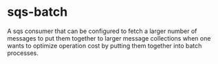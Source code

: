 # sqs-batch
A sqs consumer that can be configured to fetch a larger number of messages to put them together to larger message collections when one wants to optimize operation cost by putting them together into batch processes.
